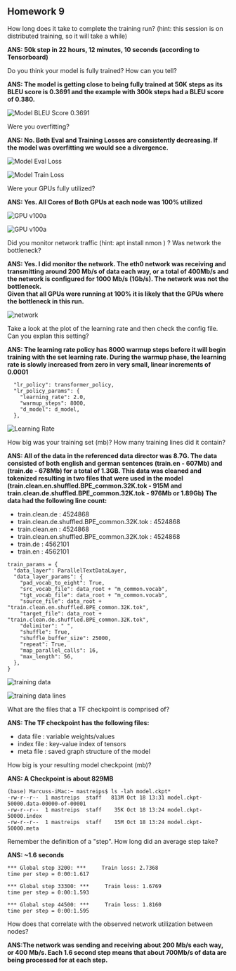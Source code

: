 ## Homework 9 ##

How long does it take to complete the training run? (hint: this session is on distributed training, so it will take a while)

**ANS:  50k step in 22 hours, 12 minutes, 10 seconds (according to Tensorboard)**


Do you think your model is fully trained? How can you tell?

**ANS: The model is getting close to being fully trained at 50K steps as its BLEU score is 0.3691 and the example with 300k steps
had a BLEU score of 0.380.**

![Model BLEU Score 0.3691](images/TensorBoard_BLUE.png)

Were you overfitting?

**ANS: No. Both Eval and Training Losses are consistently decreasing.
If the model was overfitting we would see a divergence.**

![Model Eval Loss](images/TensorBoard_eval_loss.png)

![Model Train Loss](images/TensorBoard_train_loss.png)


Were your GPUs fully utilized?

**ANS: Yes. All Cores of Both GPUs at each node was 100%
utilized**

![GPU v100a](images/gpuv100a.png)

![GPU v100a](images/gpuv100b.png)

Did you monitor network traffic (hint: apt install nmon ) ? Was network the bottleneck?

**ANS: Yes. I did monitor the network.  The eth0 network was receiving and transmitting around 200 Mb/s of data each way,
or a total of 400Mb/s and the network is configured for 1000 Mb/s (1Gb/s). The network was not the bottleneck.  
Given that all GPUs were running at 100% it is likely that the GPUs where the bottleneck in this run.**

![network](images/network.png)

Take a look at the plot of the learning rate and then check the config file. Can you explan this setting?

**ANS: The learning rate policy has 8000 warmup steps before it will begin training with the set learning rate.
During the warmup phase, the learning rate is slowly increased from zero in very small, linear increments of 0.0001**

```angular2
  "lr_policy": transformer_policy,
  "lr_policy_params": {
    "learning_rate": 2.0,
    "warmup_steps": 8000,
    "d_model": d_model,
  },
```

![Learning Rate](images/TensorBoard_lr.png)

How big was your training set (mb)? How many training lines did it contain?

**ANS: All of the data in the referenced data director was 8.7G. The data consisted of both english and german sentences (train.en - 607Mb) and (train.de - 678Mb) for a total of 
1.3GB. This data was cleaned and tokenized resulting in two files that were used in the model 
(train.clean.en.shuffled.BPE_common.32K.tok - 915M and train.clean.de.shuffled.BPE_common.32K.tok - 976Mb or 1.89Gb)
The data had the following line count:**
- train.clean.de : 4524868
- train.clean.de.shuffled.BPE_common.32K.tok : 4524868
- train.clean.en : 4524868
- train.clean.en.shuffled.BPE_common.32K.tok : 4524868
- train.de : 4562101
- train.en : 4562101


```angular2
train_params = {
  "data_layer": ParallelTextDataLayer,
  "data_layer_params": {
    "pad_vocab_to_eight": True,
    "src_vocab_file": data_root + "m_common.vocab",
    "tgt_vocab_file": data_root + "m_common.vocab",
    "source_file": data_root + "train.clean.en.shuffled.BPE_common.32K.tok",
    "target_file": data_root + "train.clean.de.shuffled.BPE_common.32K.tok",
    "delimiter": " ",
    "shuffle": True,
    "shuffle_buffer_size": 25000,
    "repeat": True,
    "map_parallel_calls": 16,
    "max_length": 56,
  },
}
```

![training data](images/root_v100a___data_wmt16_de_en__ssh_.png)

![training data lines](images/root_v100a_lines.png)

What are the files that a TF checkpoint is comprised of?

**ANS: The TF checkpoint has the following files:**

- data file : variable weights/values 
- index file : key-value index of tensors
- meta file : saved graph structure of the model

How big is your resulting model checkpoint (mb)?

**ANS: A Checkpoint is about 829MB**
```angular2
(base) Marcuss-iMac:~ mastreips$ ls -lah model.ckpt*
-rw-r--r--  1 mastreips  staff   813M Oct 18 13:31 model.ckpt-50000.data-00000-of-00001
-rw-r--r--  1 mastreips  staff    35K Oct 18 13:24 model.ckpt-50000.index
-rw-r--r--  1 mastreips  staff    15M Oct 18 13:24 model.ckpt-50000.meta
```

Remember the definition of a "step". How long did an average step take?

**ANS: ~1.6 seconds**
```angular2
*** Global step 3200: ***     Train loss: 2.7368 
time per step = 0:00:1.617

*** Global step 33300: ***     Train loss: 1.6769 
time per step = 0:00:1.593

*** Global step 44500: ***     Train loss: 1.8160 
time per step = 0:00:1.595
```

How does that correlate with the observed network utilization between nodes?

**ANS:The network was sending and receiving about 200 Mb/s each way, or 400 Mb/s. Each 1.6 second step means that about 
700Mb/s of data are being processed for at each step.**